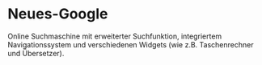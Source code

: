 # Neues-Google

Online Suchmaschine mit erweiterter Suchfunktion, integriertem Navigationssystem und verschiedenen Widgets (wie z.B. Taschenrechner und Übersetzer).
